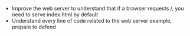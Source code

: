 * Improve the web server to understand  that if a browser requests /,  you need to serve index.html by default
* Understand every line of code related to the web server example, prepare to defend 

